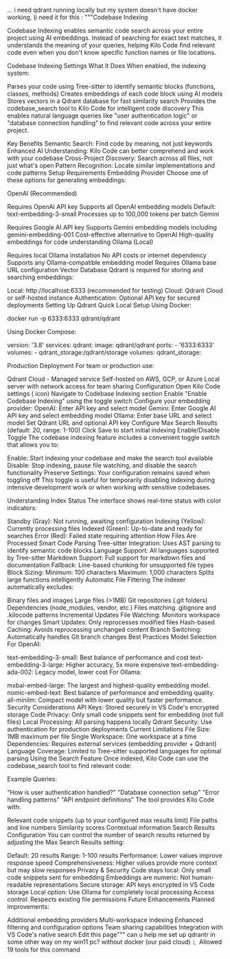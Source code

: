 … i need qdrant running locally but my system doesn't have docker working, (i need it for this : """Codebase Indexing

Codebase Indexing enables semantic code search across your entire project using AI embeddings. Instead of searching for exact text matches, it understands the meaning of your
queries, helping Kilo Code find relevant code even when you don't know specific function names or file locations.

Codebase Indexing Settings
What It Does
When enabled, the indexing system:

Parses your code using Tree-sitter to identify semantic blocks (functions, classes, methods)
Creates embeddings of each code block using AI models
Stores vectors in a Qdrant database for fast similarity search
Provides the codebase_search tool to Kilo Code for intelligent code discovery
This enables natural language queries like "user authentication logic" or "database connection handling" to find relevant code across your entire project.

Key Benefits
Semantic Search: Find code by meaning, not just keywords
Enhanced AI Understanding: Kilo Code can better comprehend and work with your codebase
Cross-Project Discovery: Search across all files, not just what's open
Pattern Recognition: Locate similar implementations and code patterns
Setup Requirements
Embedding Provider
Choose one of these options for generating embeddings:

OpenAI (Recommended)

Requires OpenAI API key
Supports all OpenAI embedding models
Default: text-embedding-3-small
Processes up to 100,000 tokens per batch
Gemini

Requires Google AI API key
Supports Gemini embedding models including gemini-embedding-001
Cost-effective alternative to OpenAI
High-quality embeddings for code understanding
Ollama (Local)

Requires local Ollama installation
No API costs or internet dependency
Supports any Ollama-compatible embedding model
Requires Ollama base URL configuration
Vector Database
Qdrant is required for storing and searching embeddings:

Local: http://localhost:6333 (recommended for testing)
Cloud: Qdrant Cloud or self-hosted instance
Authentication: Optional API key for secured deployments
Setting Up Qdrant
Quick Local Setup
Using Docker:

docker run -p 6333:6333 qdrant/qdrant

Using Docker Compose:

version: '3.8'
services:
  qdrant:
    image: qdrant/qdrant
    ports:
      - '6333:6333'
    volumes:
      - qdrant_storage:/qdrant/storage
volumes:
  qdrant_storage:

Production Deployment
For team or production use:

Qdrant Cloud - Managed service
Self-hosted on AWS, GCP, or Azure
Local server with network access for team sharing
Configuration
Open Kilo Code settings ( icon)
Navigate to Codebase Indexing section
Enable "Enable Codebase Indexing" using the toggle switch
Configure your embedding provider:
OpenAI: Enter API key and select model
Gemini: Enter Google AI API key and select embedding model
Ollama: Enter base URL and select model
Set Qdrant URL and optional API key
Configure Max Search Results (default: 20, range: 1-100)
Click Save to start initial indexing
Enable/Disable Toggle
The codebase indexing feature includes a convenient toggle switch that allows you to:

Enable: Start indexing your codebase and make the search tool available
Disable: Stop indexing, pause file watching, and disable the search functionality
Preserve Settings: Your configuration remains saved when toggling off
This toggle is useful for temporarily disabling indexing during intensive development work or when working with sensitive codebases.

Understanding Index Status
The interface shows real-time status with color indicators:

Standby (Gray): Not running, awaiting configuration
Indexing (Yellow): Currently processing files
Indexed (Green): Up-to-date and ready for searches
Error (Red): Failed state requiring attention
How Files Are Processed
Smart Code Parsing
Tree-sitter Integration: Uses AST parsing to identify semantic code blocks
Language Support: All languages supported by Tree-sitter
Markdown Support: Full support for markdown files and documentation
Fallback: Line-based chunking for unsupported file types
Block Sizing:
Minimum: 100 characters
Maximum: 1,000 characters
Splits large functions intelligently
Automatic File Filtering
The indexer automatically excludes:

Binary files and images
Large files (>1MB)
Git repositories (.git folders)
Dependencies (node_modules, vendor, etc.)
Files matching .gitignore and .kilocode patterns
Incremental Updates
File Watching: Monitors workspace for changes
Smart Updates: Only reprocesses modified files
Hash-based Caching: Avoids reprocessing unchanged content
Branch Switching: Automatically handles Git branch changes
Best Practices
Model Selection
For OpenAI:

text-embedding-3-small: Best balance of performance and cost
text-embedding-3-large: Higher accuracy, 5x more expensive
text-embedding-ada-002: Legacy model, lower cost
For Ollama:

mxbai-embed-large: The largest and highest-quality embedding model.
nomic-embed-text: Best balance of performance and embedding quality.
all-minilm: Compact model with lower quality but faster performance.
Security Considerations
API Keys: Stored securely in VS Code's encrypted storage
Code Privacy: Only small code snippets sent for embedding (not full files)
Local Processing: All parsing happens locally
Qdrant Security: Use authentication for production deployments
Current Limitations
File Size: 1MB maximum per file
Single Workspace: One workspace at a time
Dependencies: Requires external services (embedding provider + Qdrant)
Language Coverage: Limited to Tree-sitter supported languages for optimal parsing
Using the Search Feature
Once indexed, Kilo Code can use the codebase_search tool to find relevant code:

Example Queries:

"How is user authentication handled?"
"Database connection setup"
"Error handling patterns"
"API endpoint definitions"
The tool provides Kilo Code with:

Relevant code snippets (up to your configured max results limit)
File paths and line numbers
Similarity scores
Contextual information
Search Results Configuration
You can control the number of search results returned by adjusting the Max Search Results setting:

Default: 20 results
Range: 1-100 results
Performance: Lower values improve response speed
Comprehensiveness: Higher values provide more context but may slow responses
Privacy & Security
Code stays local: Only small code snippets sent for embedding
Embeddings are numeric: Not human-readable representations
Secure storage: API keys encrypted in VS Code storage
Local option: Use Ollama for completely local processing
Access control: Respects existing file permissions
Future Enhancements
Planned improvements:

Additional embedding providers
Multi-workspace indexing
Enhanced filtering and configuration options
Team sharing capabilities
Integration with VS Code's native search
Edit this page""" can u help me set up qdrantr in some other way on my win11 pc? without docker (our paid cloud)
  ⎿  Allowed 19 tools for this command